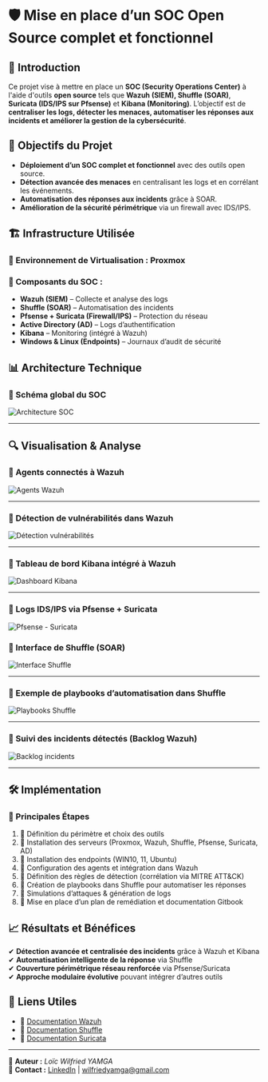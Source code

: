 # 🛡️ Mise en place d’un SOC Open Source complet et fonctionnel

## 📌 Introduction
Ce projet vise à mettre en place un **SOC (Security Operations Center)** à l'aide d'outils **open source** tels que **Wazuh (SIEM), Shuffle (SOAR)**, **Suricata (IDS/IPS sur Pfsense)** et **Kibana (Monitoring)**. L’objectif est de **centraliser les logs, détecter les menaces, automatiser les réponses aux incidents et améliorer la gestion de la cybersécurité**.

## 🚀 Objectifs du Projet
- **Déploiement d’un SOC complet et fonctionnel** avec des outils open source.
- **Détection avancée des menaces** en centralisant les logs et en corrélant les événements.
- **Automatisation des réponses aux incidents** grâce à SOAR.
- **Amélioration de la sécurité périmétrique** via un firewall avec IDS/IPS.

## 🏗️ Infrastructure Utilisée
### 🔹 Environnement de Virtualisation : **Proxmox**
### 🔹 Composants du SOC :
- **Wazuh (SIEM)** – Collecte et analyse des logs
- **Shuffle (SOAR)** – Automatisation des incidents
- **Pfsense + Suricata (Firewall/IPS)** – Protection du réseau
- **Active Directory (AD)** – Logs d’authentification
- **Kibana** – Monitoring (intégré à Wazuh)
- **Windows & Linux (Endpoints)** – Journaux d’audit de sécurité

## 📊 Architecture Technique

### 🔸 Schéma global du SOC
![Architecture SOC](./Captures/Architecture_SOC.png)


----------------------------------------------------------------
## 🔍 Visualisation & Analyse

### 🔸 Agents connectés à Wazuh
![Agents Wazuh](./Captures/Agents_Wazuh.png)


----------------------------------------------------------------
### 🔸 Détection de vulnérabilités dans Wazuh
![Détection vulnérabilités](./Captures/Vulerabilies-Detection(WAZUH).png)

---------------------------------------------------------------
### 🔸 Tableau de bord Kibana intégré à Wazuh
![Dashboard Kibana](./Captures/Dashboard_Kibana.png)


----------------------------------------------------------------
### 🔸 Logs IDS/IPS via Pfsense + Suricata
![Pfsense - Suricata](./Captures/Pfsense(suricata).png)

### 🔸 Interface de Shuffle (SOAR)
![Interface Shuffle](./Captures/Shuffle(SOAR).png)


-----------------------------------------------------------------
### 🔸 Exemple de playbooks d’automatisation dans Shuffle
![Playbooks Shuffle](./Captures/SOAR-Playbooks(Shuffle).png)


----------------------------------------------------------------
### 🔸 Suivi des incidents détectés (Backlog Wazuh)
![Backlog incidents](./Captures/Backlog_Incidents(Wazuh).png)


-----------------------------------------------------------------
## 🛠️ Implémentation

### 🔹 Principales Étapes
1. 📌 Définition du périmètre et choix des outils
2. 📌 Installation des serveurs (Proxmox, Wazuh, Shuffle, Pfsense, Suricata, AD)
3. 📌 Installation des endpoints (WIN10, 11, Ubuntu)
4. 📌 Configuration des agents et intégration dans Wazuh
5. 📌 Définition des règles de détection (corrélation via MITRE ATT&CK)
6. 📌 Création de playbooks dans Shuffle pour automatiser les réponses
7. 📌 Simulations d’attaques & génération de logs
8. 📌 Mise en place d’un plan de remédiation et documentation Gitbook

## 📈 Résultats et Bénéfices

✔ **Détection avancée et centralisée des incidents** grâce à Wazuh et Kibana  
✔ **Automatisation intelligente de la réponse** via Shuffle  
✔ **Couverture périmétrique réseau renforcée** via Pfsense/Suricata  
✔ **Approche modulaire évolutive** pouvant intégrer d’autres outils

## 🔗 Liens Utiles
- 📖 [Documentation Wazuh](https://documentation.wazuh.com/)
- 📖 [Documentation Shuffle](https://shuffler.io/docs)
- 📖 [Documentation Suricata](https://suricata.io/documentation/)

---

📌 **Auteur :** *Loïc Wilfried YAMGA*  
📌 **Contact :** [LinkedIn](https://www.linkedin.com/in/loïc-yamga) | wilfriedyamga@gmail.com

